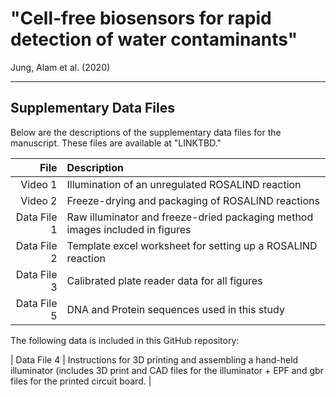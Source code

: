 # "Cell-free biosensors for rapid detection of water contaminants"
Jung, Alam et al. (2020)

---

## Supplementary Data Files
Below are the descriptions of the supplementary data files for the manuscript. These files are available at "LINKTBD."

| File | Description |
| ---: | :----------- |
| Video 1 | Illumination of an unregulated ROSALIND reaction |
| Video 2 | Freeze-drying and packaging of ROSALIND reactions |
| Data File 1 | Raw illuminator and freeze-dried packaging method images included in figures |
| Data File 2 | Template excel worksheet for setting up a ROSALIND reaction |
| Data File 3 | Calibrated plate reader data for all figures |
| Data File 5 | DNA and Protein sequences used in this study |

The following data is included in this GitHub repository:

| Data File 4 | Instructions for 3D printing and assembling a hand-held illuminator (includes 3D print and CAD files for the illuminator + EPF and gbr files for the printed circuit board. |

